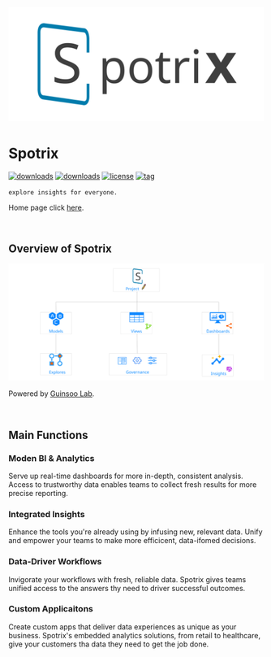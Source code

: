 # ![logo](./public/spotrix.svg)

# Spotrix

[![downloads](https://img.shields.io/travis/Spotrix/spotrix-web)](https://github.com/Spotrix)
[![downloads](https://img.shields.io/github/downloads/Spotrix/spotrix-web/total)](https://github.com/Spotrix)
[![license](https://img.shields.io/github/license/Spotrix/spotrix-web)](https://github.com/Spotrix)
[![tag](https://img.shields.io/github/repo-size/Spotrix/spotrix-web)](https://github.com/Spotrix)


`explore insights for everyone.`

Home page click [here](https://spotrix.github.io/spotrix-web/).

<br/>


## Overview of Spotrix

![data-flow](./src/images/architecture.svg)

Powered by [Guinsoo Lab](https://guinsoolab.github.io/glab).

<br/>

## Main Functions

### Moden BI & Analytics
Serve up real-time dashboards for more in-depth, consistent analysis. Access to trustworthy data enables teams to collect fresh results for more precise reporting.

### Integrated Insights
Enhance the tools you're already using by infusing new, relevant data. Unify and empower your teams to make more efficicent, data-ifomed decisions.

### Data-Driver Workflows
Invigorate your workflows with fresh, reliable data. Spotrix gives teams unified access to the answers thy need to driver successful outcomes.

### Custom Applicaitons
Create custom apps that deliver data experiences as unique as your business. Spotrix's embedded analytics solutions, from retail to healthcare, give your customers tha data they need to get the job done.


